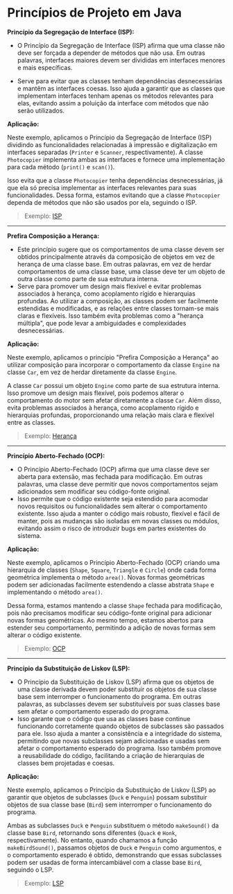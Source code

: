 # Princípios de Projeto em Java

**Princípio da Segregação de Interface (ISP):**

- O Princípio da Segregação de Interface (ISP) afirma que uma classe não deve ser forçada a depender de métodos que não usa. Em outras palavras, interfaces maiores devem ser divididas em interfaces menores e mais específicas.

- Serve para evitar que as classes tenham dependências desnecessárias e mantêm as interfaces coesas. Isso ajuda a garantir que as classes que implementam interfaces tenham apenas os métodos relevantes para elas, evitando assim a poluição da interface com métodos que não serão utilizados.

**Aplicação:**

Neste exemplo, aplicamos o Princípio da Segregação de Interface (ISP) dividindo as funcionalidades relacionadas à impressão e digitalização em interfaces separadas (`Printer` e `Scanner`, respectivamente). A classe `Photocopier` implementa ambas as interfaces e fornece uma implementação para cada método (`print()` e `scan()`).

Isso evita que a classe `Photocopier` tenha dependências desnecessárias, já que ela só precisa implementar as interfaces relevantes para suas funcionalidades. Dessa forma, estamos evitando que a classe `Photocopier` dependa de métodos que não são usados por ela, seguindo o ISP.

> Exemplo: [ISP](h)

---

**Prefira Composição a Herança:**

- Este princípio sugere que os comportamentos de uma classe devem ser obtidos principalmente através da composição de objetos em vez de herança de uma classe base. Em outras palavras, em vez de herdar comportamentos de uma classe base, uma classe deve ter um objeto de outra classe como parte de sua estrutura interna.
- Serve para promover um design mais flexível e evitar problemas associados à herança, como acoplamento rígido e hierarquias profundas. Ao utilizar a composição, as classes podem ser facilmente estendidas e modificadas, e as relações entre classes tornam-se mais claras e flexíveis. Isso também evita problemas como a "herança múltipla", que pode levar a ambiguidades e complexidades desnecessárias.

**Aplicação:**

Neste exemplo, aplicamos o princípio "Prefira Composição a Herança" ao utilizar composição para incorporar o comportamento da classe `Engine` na classe `Car`, em vez de herdar diretamente da classe `Engine`.

A classe `Car` possui um objeto `Engine` como parte de sua estrutura interna. Isso promove um design mais flexível, pois podemos alterar o comportamento do motor sem afetar diretamente a classe `Car`. Além disso, evita problemas associados à herança, como acoplamento rígido e hierarquias profundas, proporcionando uma relação mais clara e flexível entre as classes.

> Exemplo: [Herança](h)

---

**Princípio Aberto-Fechado (OCP):**

- O Princípio Aberto-Fechado (OCP) afirma que uma classe deve ser aberta para extensão, mas fechada para modificação. Em outras palavras, uma classe deve permitir que novos comportamentos sejam adicionados sem modificar seu código-fonte original.
- Isso permite que o código existente seja estendido para acomodar novos requisitos ou funcionalidades sem alterar o comportamento existente. Isso ajuda a manter o código mais robusto, flexível e fácil de manter, pois as mudanças são isoladas em novas classes ou módulos, evitando assim o risco de introduzir bugs em partes existentes do sistema.

**Aplicação:**

Neste exemplo, aplicamos o Princípio Aberto-Fechado (OCP) criando uma hierarquia de classes (`Shape`, `Square`, `Triangle` e `Circle`) onde cada forma geométrica implementa o método `area()`. Novas formas geométricas podem ser adicionadas facilmente estendendo a classe abstrata `Shape` e implementando o método `area()`.

Dessa forma, estamos mantendo a classe `Shape` fechada para modificação, pois não precisamos modificar seu código-fonte original para adicionar novas formas geométricas. Ao mesmo tempo, estamos abertos para estender seu comportamento, permitindo a adição de novas formas sem alterar o código existente.

> Exemplo: [OCP](h)

---

**Princípio da Substituição de Liskov (LSP):**

- O Princípio da Substituição de Liskov (LSP) afirma que os objetos de uma classe derivada devem poder substituir os objetos de sua classe base sem interromper o funcionamento do programa. Em outras palavras, as subclasses devem ser substituíveis por suas classes base sem afetar o comportamento esperado do programa.
- Isso garante que o código que usa as classes base continue funcionando corretamente quando objetos de subclasses são passados para ele. Isso ajuda a manter a consistência e a integridade do sistema, permitindo que novas subclasses sejam adicionadas e usadas sem afetar o comportamento esperado do programa. Isso também promove a reusabilidade do código, facilitando a criação de hierarquias de classes bem projetadas e coesas.

**Aplicação:**

Neste exemplo, aplicamos o Princípio da Substituição de Liskov (LSP) ao garantir que objetos de subclasses (`Duck` e `Penguin`) possam substituir objetos de sua classe base (`Bird`) sem interromper o funcionamento do programa.

Ambas as subclasses `Duck` e `Penguin` substituem o método `makeSound()` da classe base `Bird`, retornando sons diferentes (`Quack` e `Honk`, respectivamente). No entanto, quando chamamos a função `makeBirdSound()`, passamos objetos de `Duck` e `Penguin` como argumentos, e o comportamento esperado é obtido, demonstrando que essas subclasses podem ser usadas de forma intercambiável com a classe base `Bird`, seguindo o LSP.

> Exemplo: [LSP](h)
